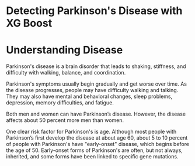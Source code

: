 # Detecting Parkinson's Disease with XG Boost

# Understanding Disease

Parkinson's disease is a brain disorder that leads to shaking, stiffness, and difficulty with walking, balance, and coordination.

Parkinson's symptoms usually begin gradually and get worse over time. As the disease progresses, people may have difficulty walking and talking. They may also have mental and behavioral changes, sleep problems, depression, memory difficulties, and fatigue.

Both men and women can have Parkinson’s disease. However, the disease affects about 50 percent more men than women.

One clear risk factor for Parkinson's is age. Although most people with Parkinson’s first develop the disease at about age 60, about 5 to 10 percent of people with Parkinson's have "early-onset" disease, which begins before the age of 50. Early-onset forms of Parkinson's are often, but not always, inherited, and some forms have been linked to specific gene mutations.
